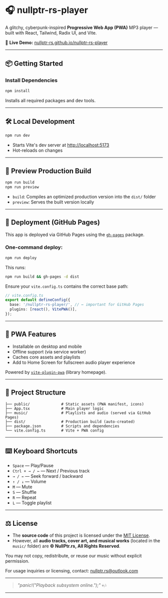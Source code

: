 # 🎧 nullptr-rs-player

A glitchy, cyberpunk-inspired **Progressive Web App (PWA)** MP3 player — built with React, Tailwind, Radix UI, and Vite.

🔗 **Live Demo:** [nullptr-rs.github.io/nullptr-rs-player](https://nullptr-rs.github.io/nullptr-rs-player/)

---

## 📦 Getting Started

### Install Dependencies

```bash
npm install
```

Installs all required packages and dev tools.

---

## 🛠️ Local Development

```bash
npm run dev
```

- Starts Vite's dev server at [http://localhost:5173](http://localhost:5173)
- Hot-reloads on changes

---

## 🧪 Preview Production Build

```bash
npm run build
npm run preview
```

- `build`: Compiles an optimized production version into the `dist/` folder
- `preview`: Serves the built version locally

---

## 🚀 Deployment (GitHub Pages)

This app is deployed via GitHub Pages using the [`gh-pages`](https://www.npmjs.com/package/gh-pages) package.

### One-command deploy:

```bash
npm run deploy
```

This runs:

```bash
npm run build && gh-pages -d dist
```

Ensure your `vite.config.ts` contains the correct base path:

```ts
// vite.config.ts
export default defineConfig({
  base: '/nullptr-rs-player/', // ← important for GitHub Pages
  plugins: [react(), VitePWA()],
});
```

---

## 📱 PWA Features

- Installable on desktop and mobile
- Offline support (via service worker)
- Caches core assets and playlists
- Add to Home Screen for fullscreen audio player experience

Powered by [`vite-plugin-pwa`](https://vite-pwa-org.netlify.app/) (library homepage).

---

## 📁 Project Structure

```
├── public/              # Static assets (PWA manifest, icons)
├── App.tsx              # Main player logic
├── music/               # Playlists and audio (served via GitHub Pages)
├── dist/                # Production build (auto-created)
├── package.json         # Scripts and dependencies
└── vite.config.ts       # Vite + PWA config
```

---

## ⌨️ Keyboard Shortcuts

- `Space` — Play/Pause  
- `Ctrl + → / ←` — Next / Previous track  
- `→ / ←` — Seek forward / backward  
- `↑ / ↓` — Volume  
- `M` — Mute  
- `S` — Shuffle  
- `R` — Repeat  
- `L` — Toggle playlist

---

## ⚖️ License

- The **source code** of this project is licensed under the [MIT License](LICENSE).
- However, all **audio tracks, cover art, and musical works** (located in the `music/` folder) are **© NullPtr.rs, All Rights Reserved**.

You may not copy, redistribute, or reuse our music without explicit permission.

For usage inquiries or licensing, contact: nullptr.rs@outlook.com

---

> _"panic!(\"Playback subsystem online.\");"_ 💀🎶

---
